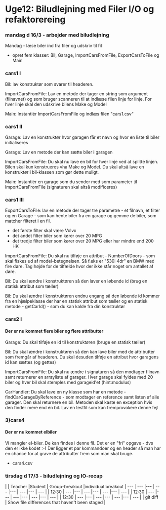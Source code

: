 # Uge12: Biludlejning med Filer I/O og refaktorereing
### mandag d 16/3 - arbejder med biludlejning


Mandag - læse biler ind fra filer og udskriv til fil
- opret fem klasser: Bil, Garage, ImportCarsFromFile, ExportCarsToFile og Main

### cars1 I
Bil: lav konstruktør som svarer til headeren. 

ImportCarsFromFile: Lav en metode der tager en string som argument (filnavnet) og som bruger scanneren til at indlæse filen linje for linje. For hver linje skal den udskrive bilens Make og Model

Main: Instantiér ImportCarsFromFile og indlæs filen "cars1.csv"

### cars1 II

Garage: Lav en konstruktør hvor garagen får et navn og hvor en liste til biler initialiseres

Garage: Lav en metode der kan sætte biler i garagen

ImportCarsFromFile: Du skal nu lave en bil for hver linje ved at splitte linjen. Bilen skal kun konstrueres vha Make og Model. Du skal altså lave en konstruktør i bil-klassen som gør dette muligt.

Main: Instantiér en garage som du sender med som parameter til ImportCarsFromFile (signaturen skal altså modificeres)

### cars1 III

ExportCarsToFile: lav en metode der tager tre parametre - et filnavn, et filter og en Garage - som kan hente biler fra en garage og gemme de biler, som matcher filteret i en fil.
- det første filter skal være Volvo
- det andet filter biler som kører over 20 MPG
- det tredje filter biler som kører over 20 MPG eller har mindre end 200 HK

ImportCarsFromFile: Du skal nu tilføje en attribut - NumberOfDoors - som skal fiskes ud af model-betegnelsen. Så f.eks er "530i 4dr" en BMW med fire døre. Tag højde for de tilfælde hvor der ikke står noget om antallet af døre.

Bil: Du skal ændre i konstruktøren så den laver en løbende id (brug en statisk attribut som tæller)

Bil: Du skal ændre i konstruktøren endnu engang så den løbende id kommer fra en hjælpeklasse der har en statisk attribut som tæller og en statisk metode - getCarId() - som du kan kalde fra din konstruktør

### cars2 I
#### Der er nu kommet flere biler og flere attributter
Garage: Du skal tilføje en id til konstruktøren (bruge en statisk tæller)

Bil: Du skal ændre i konstruktøren så den kan lave biler med de attributter som fremgår af headeren. Du skal desuden tilføje en attribut hvor garagens id kan sættes (og gettes)

ImportCarsFromFile: Du skal nu ændre i signaturen så den modtager filnavn samt returnerer en arrayliste af garager. Hver garage skal fyldes med 20 biler og hver bil skal stemples med garageid'et (hint:modulus)

CarHandler: Du skal lave en ny klasse som har en metode - findCarGarageByReference - som modtager en reference samt listen af alle garager. Den skal returnere en bil. Metoden skal kaste en exception hvis den finder mere end én bil. Lav en testfil som kan fremprovokere denne fejl


### 3)cars4
#### Der er nu kommet elbiler
Vi mangler el-biler. De kan findes i denne fil.
Det er en "fri" opgave - dvs den er ikke kodet :-) 
Der ligger et par kommandoer og en header så man har en chance for at grave de attributter frem som man skal bruge.

- cars4.csv

### tirsdag d 17/3 - biludlejning og IO-recap

| | Teacher |Student | Group-breakout |individual breakout 
| --- | --- |--- | --- |--- | --- |--- | --- |
| 12:30 | --- |--- | --- |--- | --- |--- | --- |
| 12:30 | --- |--- | --- |--- | --- |--- | --- |
| 12:30 | --- |--- | --- |--- | --- |--- | --- |
| git diff | Show file differences that haven't been staged |

